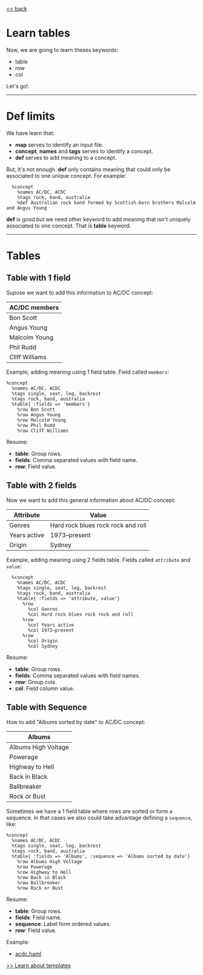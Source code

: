 
[<< back](README.md)

# Learn tables

Now, we are going to learn theses keywords:
* table
* row
* col

Let's go!.

---

# Def limits

We have learn that:
* **map** serves to identify an input file.
* **concept**, **names** and **tags** serves to identify a concept.
* **def** serves to add meaning to a concept.

But, it's not enough. **def** only contains meaning that could only be associated to one unique concept. For example:
```
  %concept
    %names AC/DC, ACDC
    %tags rock, band, australia
    %def Australian rock band formed by Scottish-born brothers Malcolm and Angus Young
```

**def** is good but we need other keyword to add meaning that isn't uniquely associated to one concept. That is **table** keyword.

---
# Tables

## Table with 1 field

Supose we want to add this information to AC/DC concept:

| AC/DC members  |
| -------------- |
| Bon Scott      |
| Angus Young    |
| Malcolm Young  |
| Phil Rudd      |
| Cliff Williams |

Example, adding meaning using 1 field table. Field called `members`:

```
%concept
  %names AC/DC, ACDC
  %tags single, seat, leg, backrest
  %tags rock, band, australia
  %table{ :fields => 'members'}
    %row Bon Scott
    %row Angus Young
    %row Malcolm Young
    %row Phil Rudd
    %row Cliff Williams
```

Resume:

* **table**: Group rows.
* **fields**: Comma separated values with field name.
* **row**: Field value.

## Table with 2 fields

Now we want to add this general information about AC/DC concept:

| Attribute    | Value |
| ------------ | ----- |
| Genres       | Hard rock blues rock rock and roll |
| Years active | 1973–present |
| Origin       | Sydney |

Example, adding meaning using 2 fields table. Fields called `attribute` and `value`:

```
  %concept
    %names AC/DC, ACDC
    %tags single, seat, leg, backrest
    %tags rock, band, australia
    %table{ :fields => 'attribute, value'}
      %row
        %col Genres
        %col Hard rock blues rock rock and roll
      %row
        %col Years active
        %col 1973–present
      %row
        %col Origin
        %col Sydney
```

Resume:

* **table**: Group rows.
* **fields**: Comma separated values with field names.
* **row**: Group cols.
* **col**: Field column value.

## Table with Sequence

How to add "Albums sorted by date" to AC/DC concept:

| Albums              |
| ------------------- |
| Albums High Voltage |
| Powerage |
| Highway to Hell |
| Back in Black |
| Ballbreaker |
| Rock or Bust |

Sometimes we have a 1 field table where rows are sorted or form a sequence. In that cases we also could take advantage defining a `sequence`, like:

```
%concept
  %names AC/DC, ACDC
  %tags single, seat, leg, backrest
  %tags rock, band, australia
  %table{ :fields => 'Albums', :sequence => 'Albums sorted by date'}
    %row Albums High Voltage
    %row Powerage
    %row Highway to Hell
    %row Back in Black
    %row Ballbreaker
    %row Rock or Bust
```

Resume:

* **table**: Group rows.
* **fields**: Field name.
* **sequence**: Label form ordered values.
* **row**: Field value.

Example:
* [acdc.haml](../examples/bands/acdc.haml)

[>> Learn about templates](templates.md)
